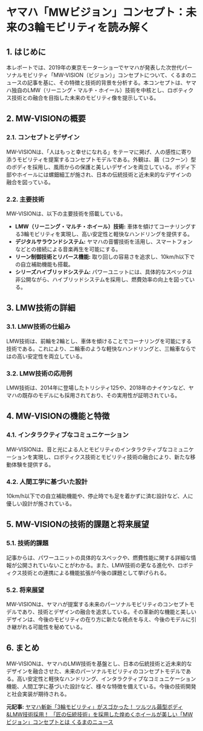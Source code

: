 # ヤマハ「MWビジョン」コンセプト：未来の3輪モビリティを読み解く

## 1. はじめに

本レポートでは、2019年の東京モーターショーでヤマハが発表した次世代パーソナルモビリティ「MW-VISION（ビジョン）」コンセプトについて、くるまのニュースの記事を基に、その特徴と技術的背景を分析する。本コンセプトは、ヤマハ独自のLMW（リーニング・マルチ・ホイール）技術を中核とし、ロボティクス技術との融合を目指した未来のモビリティ像を提示している。

## 2. MW-VISIONの概要

### 2.1. コンセプトとデザイン

MW-VISIONは、「人はもっと幸せになれる」をテーマに掲げ、人の感性に寄り添うモビリティを提案するコンセプトモデルである。外観は、繭（コクーン）型のボディを採用し、風雨からの保護と美しいデザインを両立している。ボディ下部やホイールには螺鈿細工が施され、日本の伝統技術と近未来的なデザインの融合を図っている。

### 2.2. 主要技術

MW-VISIONは、以下の主要技術を搭載している。

* **LMW（リーニング・マルチ・ホイール）技術:** 車体を傾けてコーナリングする3輪モビリティを実現し、高い安定性と軽快なハンドリングを提供する。
* **デジタルサラウンドシステム:** ヤマハの音響技術を活用し、スマートフォンなどとの接続による音楽再生を可能にする。
* **リーン制御技術とリバース機能:** 取り回しの容易さを追求し、10km/h以下での自立補助機能も搭載。
* **シリーズハイブリッドシステム:** パワーユニットには、具体的なスペックは非公開ながら、ハイブリッドシステムを採用し、燃費効率の向上を図っている。

## 3. LMW技術の詳細

### 3.1. LMW技術の仕組み

LMW技術は、前輪を2輪とし、車体を傾けることでコーナリングを可能にする技術である。これにより、二輪車のような軽快なハンドリングと、三輪車ならではの高い安定性を両立している。

### 3.2. LMW技術の応用例

LMW技術は、2014年に登場したトリシティ125や、2018年のナイケンなど、ヤマハの既存のモデルにも採用されており、その実用性が証明されている。

## 4. MW-VISIONの機能と特徴

### 4.1. インタラクティブなコミュニケーション

MW-VISIONは、音と光による人とモビリティのインタラクティブなコミュニケーションを実現し、ロボティクス技術とモビリティ技術の融合により、新たな移動体験を提供する。

### 4.2. 人間工学に基づいた設計

10km/h以下での自立補助機能や、停止時でも足を着かずに済む設計など、人に優しい設計が施されている。

## 5. MW-VISIONの技術的課題と将来展望

### 5.1. 技術的課題

記事からは、パワーユニットの具体的なスペックや、燃費性能に関する詳細な情報が公開されていないことがわかる。また、LMW技術の更なる進化や、ロボティクス技術との連携による機能拡張が今後の課題として挙げられる。

### 5.2. 将来展望

MW-VISIONは、ヤマハが提案する未来のパーソナルモビリティのコンセプトモデルであり、技術とデザインの融合を追求している。その革新的な機能と美しいデザインは、今後のモビリティの在り方に新たな視点を与え、今後のモデルに引き継がれる可能性を秘めている。

## 6. まとめ

MW-VISIONは、ヤマハのLMW技術を基盤とし、日本の伝統技術と近未来的なデザインを融合させた、未来のパーソナルモビリティのコンセプトモデルである。高い安定性と軽快なハンドリング、インタラクティブなコミュニケーション機能、人間工学に基づいた設計など、様々な特徴を備えている。今後の技術開発と社会実装が期待される。



**元記事:** [ヤマハ斬新「3輪モビリティ」がスゴかった！ ツルツル繭型ボディ&LMW技術採用！ 「匠の伝統技術」を採用した煌めくホイールが美しい「MWビジョン」コンセプトとは くるまのニュース](https://kuruma-news.jp/post/888808)